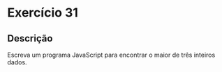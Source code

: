 # Exercício 31

## Descrição

Escreva um programa JavaScript para encontrar o maior de três inteiros dados.
